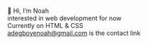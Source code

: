  👋 Hi, I’m Noah <br>
interested in web development for now <br>
Currently on HTML & CSS <br>
adegboyenoah@gmail.com is the contact link

<!---
AdeNoah/AdeNoah is a ✨ special ✨ repository because its `README.md` (this file) appears on your GitHub profile.
You can click the Preview link to take a look at your changes.
--->
